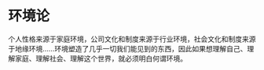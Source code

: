 # 环境论

个人性格来源于家庭环境，公司文化和制度来源于行业环境，社会文化和制度来源于地缘环境……环境塑造了几乎一切我们能见到的东西，因此如果想理解自己、理解家庭、理解社会、理解这个世界，就必须明白何谓环境。
